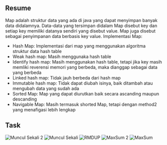 ## Resume
Map adalah struktur data yang ada di java yang dapat menyimpan banyak data didalamnya. Data-data yang tersimpan didalam Map disebut key dan setiap key memiliki datanya sendiri yang disebut value. Map juga disebut sebagai penyimpanan data berbasis key value.
Implementasi Map:
- Hash Map: Implementasi dari map yang menggunakan algoritma struktur data hash table
- Weak hash map: Masih menggunaka hash table
- Identify hash map: Masih menggunakan hash table, tetapi jika key masih memliki reverensi memori yang berbeda, maka dianggap sebagai data yang berbeda
- Linked hash map: Tidak jauh berbeda dari hash map
- Immutable hash map: Tidak dapat diubah isinya, baik ditambah atau mengubah data yang sudah ada
- Sorted Map: Map yang dapat diurutkan baik secara ascanding maupun descanding
- Navigable Map: Masih termasuk shorted Map, tetapi dengan method2 yang menafigasi lebih lengkap

## Task
![Muncul Sekali 2](https://user-images.githubusercontent.com/99981322/159857308-435e88b0-c933-4165-bd5b-618303e89a61.png)
![Muncul Sekali](https://user-images.githubusercontent.com/99981322/159857317-eadf3173-d994-491c-8447-8caa4017da53.png)
![RMDUP](https://user-images.githubusercontent.com/99981322/159857349-0e99bbe3-cf19-4020-8ad2-9256623c43d7.png)
![MaxSum 2](https://user-images.githubusercontent.com/99981322/159857384-ee70fcb3-2bc7-4b9b-a3e0-8f4773d3aa04.png)
![MaxSum](https://user-images.githubusercontent.com/99981322/159857394-9be7939a-e87d-4cf6-8e37-303fbd8be5c2.png)
